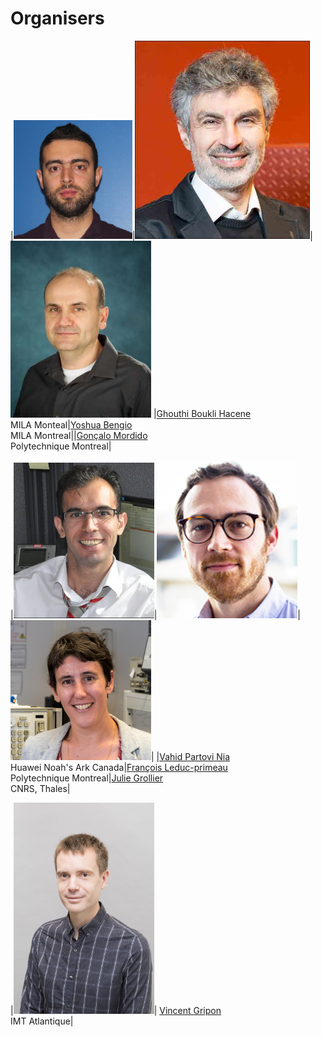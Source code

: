 # Organisers

|<img src="/orginisers_pictures/UserImage.jpg" alt="Ghouthi Boukli Hacene" width="190"/>|<img src="/orginisers_pictures/Yoshua_bengio.jpeg" alt="Yoshua Bengio" width="280"/>|<img src="/orginisers_pictures/andreas.jpg" alt="Gonçalo Mordido" width="225"/>
|[Ghouthi Boukli Hacene](https://mila.quebec/personne/ghouthi-boukli-hacene/)<br />MILA Monteal|[Yoshua Bengio](https://yoshuabengio.org/)<br />MILA Montreal||[Gonçalo Mordido]()<br />Polytechnique Montreal|




|<img src="/orginisers_pictures/vahid_photo.png" alt="Vahid Partovi Nia‬" width="225"/>|<img src="/orginisers_pictures/leduc-primeau-francois.jpg" alt="François Leduc-primeau" width="225"/>|<img src="/orginisers_pictures/JG1.jpg" alt="Julie Grollier" width="225"/>|
|[Vahid Partovi Nia](https://datawisdom.ca)<br />Huawei Noah's Ark Canada|[François Leduc-primeau](https://www.gr2m.polymtl.ca/francois-leduc-primeau-en)<br />Polytechnique Montreal|[Julie Grollier](http://julie.grollier.free.fr)<br />CNRS, Thales|



|<img src="/orginisers_pictures/vincent gripon.png" alt="vincent gripon" width="225"/>|
[Vincent Gripon](https://www.vincent-gripon.com)<br />IMT Atlantique|
